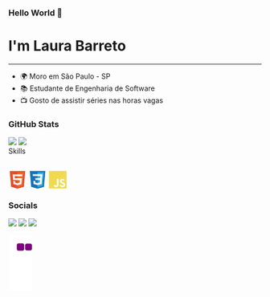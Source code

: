 ### Hello World 👋
# I'm Laura Barreto 
-----------------------------

* 🌍  Moro em São Paulo - SP
* 📚  Estudante de Engenharia de Software 
* 📺  Gosto de assistir séries nas horas vagas


###  GitHub Stats
<div display="flex">
<img height="180em" src="https://github-readme-stats.vercel.app/api?username=LauraBarret0&show_icons=true&theme=dracula&include_all_commits=true&count_private=true&hide_border=true"/>

<img height="180em" src="https://github-readme-stats.vercel.app/api/top-langs/?username=LauraBarret0&layout=compact&langs_count=7&theme=dracula&hide_border=true"/>
</div

### Skills

<p align="left"> <div style="display: inline_block"><br>
<img align="center" alt="Rafa-HTML" height="36" width="36" src="https://raw.githubusercontent.com/devicons/devicon/master/icons/html5/html5-original.svg">
<img align="center" alt="Rafa-CSS" height="36" width="36" src="https://raw.githubusercontent.com/devicons/devicon/master/icons/css3/css3-original.svg">
<img align="center" alt="Rafa-Js" height="36" width="36" src="https://raw.githubusercontent.com/devicons/devicon/master/icons/javascript/javascript-plain.svg">
</div>

  
### Socials

<p align="left">
<div> 
<a href="https://www.instagram.com/laura.barreeto/" target="_blank"><img src="https://img.shields.io/badge/-Instagram-%23E4405F?style=for-the-badge&logo=instagram&logoColor=white" target="_blank"></a>
<a href = "mailto: laurasousa0623@gmail.com"><img src="https://img.shields.io/badge/-Gmail-%23333?style=for-the-badge&logo=gmail&logoColor=white" target="_blank"></a>
<a href="https://www.linkedin.com/in/laura-barreto-91b655251/" target="_blank"><img src="https://img.shields.io/badge/-LinkedIn-%230077B5?style=for-the-badge&logo=linkedin&logoColor=white" target="_blank"></a> 

 ![snake gif](https://github.com/LauraBarret0/LauraBarret0/blob/output/github-contribution-grid-snake.gif)




